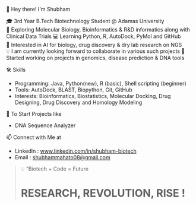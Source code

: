 👋 Hey there! I'm Shubham

🎓 3rd Year B.Tech Biotechnology Student @ Adamas University  
🔬 Exploring Molecular Biology, Bioinformatics & R&D informatics along with Clinical Data Trials 
💻 Learning Python, R, AutoDock, PyMol and GitHub   
🧠 Interested in AI for biology, drug discovery & dry lab research on NGS   
💡 I am currently looking forward to collaborate in various such projects 
🚀 Started working on projects in genomics, disease prediction & DNA tools  

🛠️ Skills
- Programming: Java, Python(new), R (basic), Shell scripting (beginner)
- Tools: AutoDock, BLAST, Biopython, Git, GitHub
- Interests: Bioinformatics, Biostatistics, Molecular Docking, Drug Designing, Drug Discovery and Homology Modeling 

🧪 To Start Projects like 
- DNA Sequence Analyzer 

📫 Connect with Me at 
- LinkedIn : www.linkedin.com/in/shubham-biotech
- Email : shubhammahato08@gmail.com 

> 💡 “Biotech + Code = Future
> # RESEARCH, REVOLUTION, RISE  ! 

<!--
**ShubhamBT08/ShubhamBT08** is a ✨ _special_ ✨ repository because its `README.md` (this file) appears on your GitHub profile.

Here are some ideas to get you started:

- 🔭 I’m currently working on ...
- 🌱 I’m currently learning ...
- 👯 I’m looking to collaborate on ...
- 🤔 I’m looking for help with ...
- 💬 Ask me about ...
- 📫 How to reach me: ...
- 😄 Pronouns: ...
- ⚡ Fun fact: ...
-->
